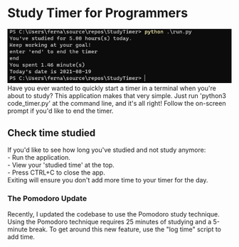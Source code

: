 ﻿# Study Timer for Programmers
 ![demo image](./demo/study_timer_demo.jpg?raw=true) <br />
Have you ever wanted to quickly start a timer in a terminal when you're about to study? This application makes that very simple.
Just run 'python3 code_timer.py' at the command line, and it's all right! Follow the on-screen prompt if you'd like to end the timer.
## Check time studied
If you'd like to see how long you've studied and not study anymore: <br/>
    - Run the application. <br />
    - View your 'studied time' at the top. <br />
    - Press CTRL+C to close the app. <br />
Exiting will ensure you don't add more time to your timer for the day.
### The Pomodoro Update
Recently, I updated the codebase to use the Pomodoro study technique. Using the Pomodoro technique requires 25 minutes of studying and a 5-minute break. To get around this new feature, use the "log time" script to add time.
